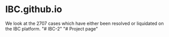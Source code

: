 # IBC.github.io
We look at the 2707 cases which have either been resolved or liquidated on the IBC platform.
"# IBC-2" 
"# Project page" 
